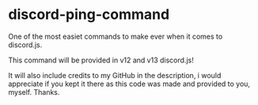 # discord-ping-command
One of the most easiet commands to make ever when it comes to discord.js. 

This command will be provided in v12 and v13 discord.js! 

It will also include credits to my GitHub in the description, i would appreciate if you kept it there as this code was made and provided to you, myself. Thanks.
